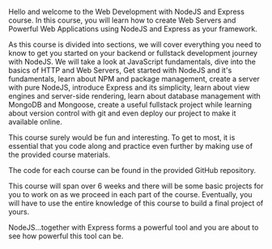 Hello and welcome to the Web Development with NodeJS and Express course. In this course, you will learn how to create Web Servers and Powerful Web Applications using NodeJS and Express as your framework.

As this course is divided into sections, we will cover everything you need to know to get you started on your backend or fullstack development journey with NodeJS. We will take a look at JavaScript fundamentals, dive into the basics of HTTP and Web Servers, Get started with NodeJS and it's fundamentals, learn about NPM and package management, create a server with pure NodeJS, introduce Express and its simplicity, learn about view engines and server-side rendering, learn about database management with MongoDB and Mongoose, create a useful fullstack project while learning about version control with git and even deploy our project to make it available online.

This course surely would be fun and interesting. To get to most, it is essential that you code along and practice even further by making use of the provided course materials.

The code for each course can be found in the provided GitHub repository.

This course will span over 6 weeks and there will be some basic projects for you to work on as we proceed in each part of the course. Eventually, you will have to use the entire knowledge of this course to build a final project of yours.

NodeJS...together with Express forms a powerful tool and you are about to see how powerful this tool can be.
